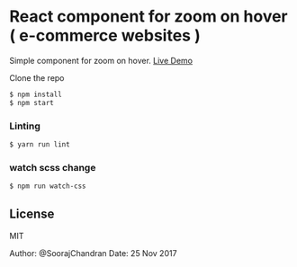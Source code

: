 # React component for zoom on hover ( e-commerce websites )

Simple component for zoom on hover. [Live Demo](https://soorajchandran.github.io/image-hover-zoom/)


Clone the repo

```sh
$ npm install
$ npm start
```

### Linting


```sh
$ yarn run lint
```


### watch scss change

```sh
$ npm run watch-css
```

License
----

MIT

Author: @SoorajChandran
Date: 25 Nov 2017
